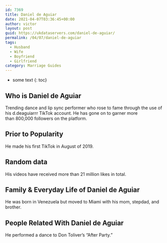 ```yaml
---
id: 7369
title: Daniel de Aguiar
date: 2021-04-07T03:36:45+00:00
author: victor
layout: post
guid: https://ukdataservers.com/daniel-de-aguiar/
permalink: /04/07/daniel-de-aguiar
tags:
  - Husband
  - Wife
  - Boyfriend
  - Girlfriend
category: Marriage Guides
---
```


* some text
{: toc}


## Who is Daniel de Aguiar



Trending dance and lip sync performer who rose to fame through the use of his d.deaguiarrr TikTok account. He has gone on to garner more than 800,000 followers on the platform.

                
                
                
## Prior to Popularity



He made his first TikTok in August of 2019.

                
                
                
## Random data



His videos have received more than 21 million likes in total.

                
                
                
## Family & Everyday Life of Daniel de Aguiar



He was born in Venezuela but moved to Miami with his mom, stepdad, and brother.

                
                
                
## People Related With Daniel de Aguiar



He performed a dance to Don Toliver&#8217;s &#8220;After Party.&#8221; 

                
              
            
          
          
          